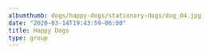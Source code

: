 ```yaml
---
albumthumb: dogs/happy-dogs/stationary-dogs/dog_04.jpg
date: "2020-03-14T19:43:59-06:00"
title: Happy Dogs
type: group
---
```


